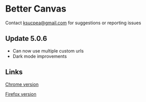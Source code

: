 <h1>Better Canvas</h1>

Contact ksucpea@gmail.com for suggestions or reporting issues

<h2>Update 5.0.6</h3>

- Can now use multiple custom urls
- Dark mode improvements

<h2>Links</h2>

[Chrome version](https://chrome.google.com/webstore/detail/better-canvas/cndibmoanboadcifjkjbdpjgfedanolh)

[Firefox version](https://addons.mozilla.org/addon/better-canvas/)
